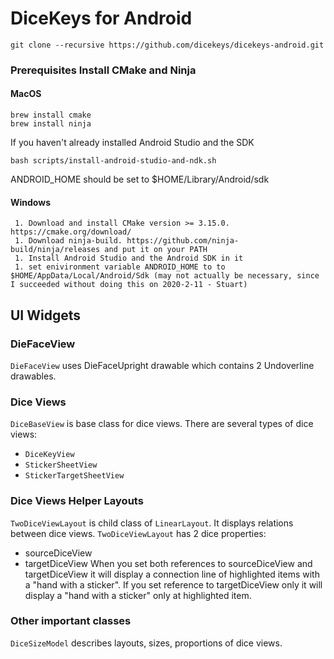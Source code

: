 
# DiceKeys for Android

```
git clone --recursive https://github.com/dicekeys/dicekeys-android.git
```

### Prerequisites Install CMake and Ninja

#### MacOS

```
brew install cmake
brew install ninja
```

If you haven't already installed Android Studio and the SDK

```
bash scripts/install-android-studio-and-ndk.sh
```

ANDROID_HOME should be set to $HOME/Library/Android/sdk

#### Windows
```
 1. Download and install CMake version >= 3.15.0. https://cmake.org/download/
 1. Download ninja-build. https://github.com/ninja-build/ninja/releases and put it on your PATH
 1. Install Android Studio and the Android SDK in it
 1. set enivironment variable ANDROID_HOME to to $HOME/AppData/Local/Android/Sdk (may not actually be necessary, since I succeeded without doing this on 2020-2-11 - Stuart)

```

## UI Widgets

### DieFaceView
`DieFaceView` uses DieFaceUpright drawable which contains 2 Undoverline drawables.

### Dice Views
`DiceBaseView` is base class for dice views. There are several types of dice views:
* `DiceKeyView`
* `StickerSheetView`
* `StickerTargetSheetView`

### Dice Views Helper Layouts
`TwoDiceViewLayout` is child class of `LinearLayout`. It displays relations between dice views. `TwoDiceViewLayout` has 2 dice properties:
* sourceDiceView
* targetDiceView
When you set both references to sourceDiceView and targetDiceView it will display a connection line of highlighted items with a "hand with a sticker". If you set reference to targetDiceView only it will display a "hand with a sticker" only at highlighted item.

### Other important classes
`DiceSizeModel` describes layouts, sizes, proportions of dice views.